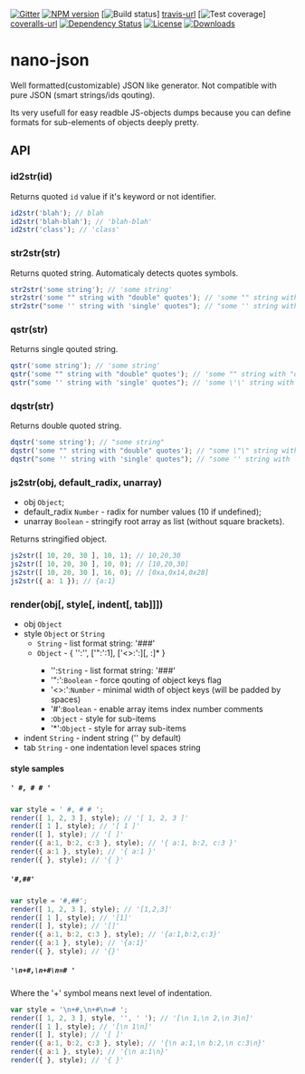 [![Gitter][gitter-image]][gitter-url]
[![NPM version][npm-image]][npm-url]
[![Build status][travis-image]] [travis-url]
[![Test coverage][coveralls-image]] [coveralls-url]
[![Dependency Status][david-image]][david-url]
[![License][license-image]][license-url]
[![Downloads][downloads-image]][downloads-url]

# nano-json

Well formatted(customizable) JSON like generator. Not compatible with pure JSON (smart strings/ids qouting).

Its very usefull for easy readble JS-objects dumps because you can define formats for sub-elements of objects deeply pretty.

## API

### id2str(id)

Returns quoted `id` value if it's keyword or not identifier.

```js
id2str('blah'); // blah
id2str('blah-blah'); // 'blah-blah'
id2str('class'); // 'class'
```

### str2str(str)

Returns quoted string. Automaticaly detects quotes symbols.

```js
str2str('some string'); // 'some string'
str2str('some "" string with "double" quotes'); // 'some "" string with "double" quotes'
str2str("some '' string with 'single' quotes"); // "some '' string with 'single' quotes"
```

### qstr(str)

Returns single qouted string.

```js
qstr('some string'); // 'some string'
qstr('some "" string with "double" quotes'); // 'some "" string with "double" quotes'
qstr("some '' string with 'single' quotes"); // 'some \'\' string with \'single\' quotes'
```

### dqstr(str)

Returns double quoted string.

```js
dqstr('some string'); // "some string"
dqstr('some "" string with "double" quotes'); // "some \"\" string with \"double\" quotes"
dqstr("some '' string with 'single' quotes"); // "some '' string with 'single' quotes"
```

### js2str(obj, default_radix, unarray)

* obj `Object`;
* default_radix `Number` - radix for number values (10 if undefined);
* unarray `Boolean` - stringify root array as list (without square brackets).

Returns stringified object.

```js
js2str([ 10, 20, 30 ], 10, 1); // 10,20,30
js2str([ 10, 20, 30 ], 10, 0); // [10,20,30]
js2str([ 10, 20, 30 ], 16, 0); // [0xa,0x14,0x28]
js2str({ a: 1 }); // {a:1}
```

### render(obj[, style[, indent[, tab]]])

* obj `Object`
* style `Object` or `String`
  * `String` - list format string: '<before-list>#<between-items>#<after-list>#<empty-list>'
  * `Object` - { '':'<lists-format>', ['":':1], ['<>:':<ids-width>][, <ID>:<sub-style>]* }
    * '':`String`    - list format string: '<before-list>#<between-items>#<after-list>#<empty-list>'
    * '":':`Boolean` - force qouting of object keys flag
    * '<>:':`Number` - minimal width of object keys (will be padded by spaces)
    * '#':`Boolean`  - enable array items index number comments
    * <ID>:`Object`  - style for sub-items
    * '*':`Object`   - style for array sub-items
* indent `String` - indent string ('' by default)
* tab `String`    - one indentation level spaces string

#### style samples

##### `' #, # # '`

```js
var style = ' #, # # ';
render([ 1, 2, 3 ], style); // '[ 1, 2, 3 ]'
render([ 1 ], style); // '[ 1 ]'
render([ ], style); // '[ ]'
render({ a:1, b:2, c:3 }, style); // '{ a:1, b:2, c:3 }'
render({ a:1 }, style); // '{ a:1 }'
render({ }, style); // '{ }'
```

##### `'#,##'`

```js
var style = '#,##';
render([ 1, 2, 3 ], style); // '[1,2,3]'
render([ 1 ], style); // '[1]'
render([ ], style); // '[]'
render({ a:1, b:2, c:3 }, style); // '{a:1,b:2,c:3}'
render({ a:1 }, style); // '{a:1}'
render({ }, style); // '{}'
```

##### `'\n+#,\n+#\n=# '`

Where the '+' symbol means next level of indentation.

```js
var style = '\n+#,\n+#\n=# ';
render([ 1, 2, 3 ], style, '', ' '); // '[\n 1,\n 2,\n 3\n]'
render([ 1 ], style); // '[\n 1\n]'
render([ ], style); // '[ ]'
render({ a:1, b:2, c:3 }, style); // '{\n a:1,\n b:2,\n c:3\n}'
render({ a:1 }, style); // '{\n a:1\n}'
render({ }, style); // '{ }'
```


[gitter-image]: https://badges.gitter.im/Holixus/nano-json.svg
[gitter-url]: https://gitter.im/Holixus/nano-json
[npm-image]: https://img.shields.io/npm/v/nano-json.svg
[npm-url]: https://npmjs.org/package/nano-json
[github-tag]: http://img.shields.io/github/tag/Holixus/nano-json.svg
[github-url]: https://github.com/Holixus/nano-json/tags
[travis-image]: https://travis-ci.org/Holixus/nano-json.svg?branch=master
[travis-url]: https://travis-ci.org/Holixus/nano-json
[coveralls-image]: https://img.shields.io/coveralls/Holixus/nano-json.svg
[coveralls-url]: https://coveralls.io/r/Holixus/nano-json
[david-image]: http://img.shields.io/david/Holixus/nano-json.svg
[david-url]: https://david-dm.org/Holixus/nano-json
[license-image]: http://img.shields.io/npm/l/nano-json.svg
[license-url]: LICENSE
[downloads-image]: http://img.shields.io/npm/dm/nano-json.svg
[downloads-url]: https://npmjs.org/package/nano-json
